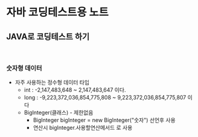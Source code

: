 # 자바 코딩테스트용 노트

## JAVA로 코딩테스트 하기
<br />

### 숫자형 데이터
- 자주 사용하는 정수형 데이터 타입
  - int : -2,147,483,648 ~ 2,147,483,647 이다.
  - long : -9,223,372,036,854,775,808 ~ 9,223,372,036,854,775,807 이다
  - BigInteger(클래스) - 제한없음
    - BigInteger bigInteger = new BigInteger("숫자") 선언후 사용
    - 연산시 bigInteger.사용할연산메서드 로 사용
    
